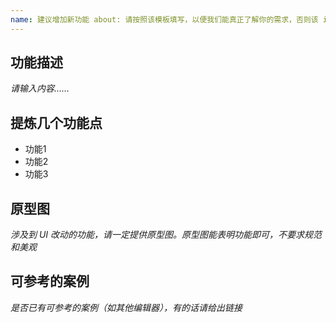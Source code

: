 ```yaml
---
name: 建议增加新功能 about: 请按照该模板填写，以便我们能真正了解你的需求，否则该 issue 将不予受理！
---
```


## 功能描述

*请输入内容……*

## 提炼几个功能点

- 功能1
- 功能2
- 功能3

## 原型图

*涉及到 UI 改动的功能，请一定提供原型图。原型图能表明功能即可，不要求规范和美观*

## 可参考的案例

*是否已有可参考的案例（如其他编辑器），有的话请给出链接*
